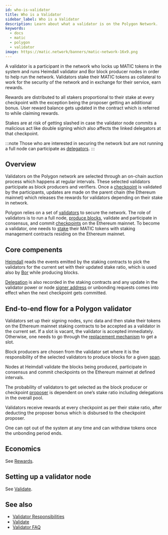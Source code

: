 ```yaml
---
id: who-is-validator
title: Who is a Validator
sidebar_label: Who is a Validator
description: Learn about what a validator is on the Polygon Network.
keywords:
  - docs
  - matic
  - polygon
  - validator
image: https://matic.network/banners/matic-network-16x9.png
---
```


A validator is a participant in the network who locks up MATIC tokens in the system and runs Heimdall validator and Bor block producer nodes in order to help run the network. Validators stake their MATIC tokens as collateral to work for the security of the network and in exchange for their service, earn rewards.

Rewards are distributed to all stakers proportional to their stake at every checkpoint with the exception being the proposer getting an additional bonus. User reward balance gets updated in the contract which is referred to while claiming rewards.

Stakes are at risk of getting slashed in case the validator node commits a malicious act like double signing which also affects the linked delegators at that checkpoint.

:::note
Those who are interested in securing the network but are not running a full node can participate as [delegators](../glossary#delegator).
:::

## Overview

Validators on the Polygon network are selected through an on-chain auction process which happens at regular intervals. These selected validators participate as block producers and verifiers. Once a [checkpoint](../glossary#checkpoint-transaction) is validated by the participants, updates are made on the parent chain (the Ethereum mainnet) which releases the rewards for validators depending on their stake in network.

Polygon relies on a set of [validators](../glossary#validator) to secure the network. The role of validators is to run a full node, [produce blocks](../glossary#block-producer), validate and participate in consensus, and commit [checkpoints](../glossary#checkpoint-transaction) on the Ethereum mainnet. To become a validator, one needs to [stake](../glossary#staking) their MATIC tokens with staking management contracts residing on the Ethereum mainnet.

## Core compenents

[Heimdall](../glossary#heimdall) reads the events emitted by the staking contracts to pick the validators for the current set with their updated stake ratio, which is used also by [Bor](../glossary#bor) while producing blocks.

[Delegation](../glossary#delegator) is also recorded in the staking contracts and any update in the validator power or node [signer address](../glossary#signer-address) or unbonding requests comes into effect when the next checkpoint gets committed.


## End-to-end flow for a Polygon validator

Validators set up their signing nodes, sync data and then stake their tokens on the Ethereum mainnet staking contracts to be accepted as a validator in the current set. If a slot is vacant, the validator is accepted immediately. Otherwise, one needs to go through the [replacement mechanism](../validate/replace-validator) to get a slot.

Block producers are chosen from the validator set where it is the responsibility of the selected validators to produce blocks for a given [span](../glossary#span).

Nodes at Heimdall validate the blocks being produced, participate in consensus and commit checkpoints on the Ethereum mainnet at defined intervals.

The probability of validators to get selected as the block producer or checkpoint [proposer](../validate/glossary#proposer) is dependent on one’s stake ratio including delegations in the overall pool.

Validators receive rewards at every checkpoint as per their stake ratio, after deducting the proposer bonus which is disbursed to the checkpoint proposer.

One can opt out of the system at any time and can withdraw tokens once the unbonding period ends.

## Economics

See [Rewards](../rewards).

## Setting up a validator node

See [Validate](../validate/getting-started).

## See also

* [Validator Responsibilities](../validate/validator-responsibilities)
* [Validate](../validate/getting-started)
* [Validator FAQ](../validate/faq/validator-faq)
